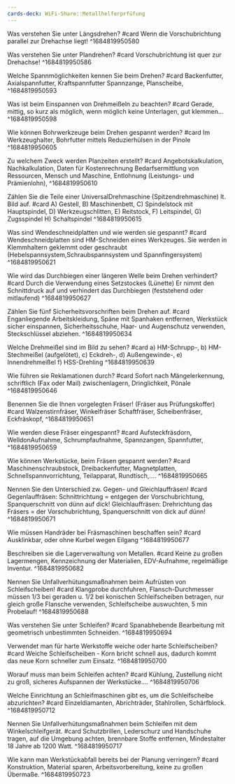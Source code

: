 ```yaml
---
cards-deck: WiFi-Share::Metallhelferprfüfung
---
```


Was verstehen Sie unter Längsdrehen? #card
Wenn die Vorschubrichtung parallel zur Drehachse liegt!
^1684819950580

Was verstehen Sie unter Plandrehen? #card
Vorschubrichtung ist quer zur Drehachse!
^1684819950586

Welche Spannmöglichkeiten kennen Sie beim Drehen? #card
Backenfutter,
Axialspannfutter,
Kraftspannfutter
Spannzange,
Planscheibe,
^1684819950593

Was ist beim Einspannen von Drehmeißeln zu beachten? #card
Gerade,
mittig,
so kurz als möglich,
wenn möglich keine Unterlagen,
gut klemmen...
^1684819950598

Wie können Bohrwerkzeuge beim Drehen gespannt werden? #card
Im Werkzeughalter,
Bohrfutter
mittels Reduzierhülsen in der Pinole
^1684819950605

Zu welchem Zweck werden Planzeiten erstellt? #card
Angebotskalkulation,
Nachkalkulation, Daten für Kostenrechnung
Bedarfsermittlung von Ressourcen,
Mensch und Maschine,
Entlohnung (Leistungs- und Prämienlohn),
^1684819950610

Zählen Sie die Teile einer UniversalDrehmaschine (Spitzendrehmaschine) lt. Bild auf. #card
A) Gestell,
B) Maschinenbett,
C) Spindelstock mit Hauptspindel,
D) Werkzeugschlitten,
E) Reitstock,
F) Leitspindel,
G) Zugsspindel
H) Schaltspindel
^1684819950615

Was sind Wendeschneidplatten und wie werden sie gespannt? #card
Wendeschneidplatten sind HM-Schneiden eines Werkzeuges.
Sie werden in Klemmhaltern geklemmt oder geschraubt
(Hebelspannsystem,Schraubspannsystem und Spannfingersystem)
^1684819950621

Wie wird das Durchbiegen einer längeren Welle beim Drehen verhindert? #card
Durch die Verwendung eines Setzstockes (Lünette)
Er nimmt den Schnittdruck auf und verhindert das Durchbiegen (feststehend oder mitlaufend)
^1684819950627

Zählen Sie fünf Sicherheitsvorschriften beim Drehen auf. #card
Enganliegende
Arbeitskleidung,
Späne mit Spanhaken entfernen,
Werkstück sicher einspannen,
Sicherheitsschuhe,
Haar- und Augenschutz verwenden,
Steckschlüssel abziehen.
^1684819950634

Welche Drehmeißel sind im Bild zu sehen? #card
a) HM-Schrupp-,
b) HM-Stechmeißel (aufgelötet),
c) Eckdreh-,
d) Außengewinde-,
e) Innendrehmeißel
f) HSS-Drehling
^1684819950639

Wie führen sie Reklamationen durch? #card
Sofort nach Mängelerkennung,
schriftlich (Fax oder Mail) zwischenlagern, Dringlichkeit, Pönale
^1684819950646

Benennen Sie die Ihnen vorgelegten Fräser! (Fräser aus Prüfungskoffer) #card
Walzenstirnfräser,
Winkelfräser
Schaftfräser,
Scheibenfräser,
Eckfräskopf,
^1684819950651

Wie werden diese Fräser eingespannt? #card
Aufsteckfräsdorn,
WelldonAufnahme,
Schrumpfaufnahme,
Spannzangen,
Spannfutter,
^1684819950659

Wie können Werkstücke, beim Fräsen gespannt werden? #card
Maschinenschraubstock,
Dreibackenfutter,
Magnetplatten,
Schnellspannvorrichtung,
Teilapparat,
Rundtisch,....
^1684819950665

Nennen Sie den Unterschied zw. Gegen- und Gleichlauffräsen! #card
Gegenlauffräsen:
Schnittrichtung = entgegen der Vorschubrichtung, Spanquerschnitt von
dünn auf dick!
Gleichlauffräsen:
Drehrichtung das Fräsers = der Vorschubrichtung, Spanquerschnitt von dick auf dünn!
^1684819950671

Wie müssen Handräder bei Fräsmaschinen beschaffen sein? #card
Ausklinkbar, oder ohne Kurbel wegen Eilgang
^1684819950677

Beschreiben sie die Lagerverwaltung von Metallen. #card
Keine zu großen Lagermengen,
Kennzeichnung der Materialien,
EDV-Aufnahme,
regelmäßige Inventur.
^1684819950682

Nennen Sie Unfallverhütungsmaßnahmen beim Aufrüsten von Schleifscheiben! #card
Klangprobe durchfuhren,
Flansch-Durchmesser müssen 1/3 bei geraden u. 1/2 bei konischen Schleifscheiben betragen,
nur gleich große Flansche verwenden,
Schleifscheibe auswuchten,
5 min Probelauf!
^1684819950688

Was verstehen Sie unter Schleifen? #card
Spanabhebende Bearbeitung mit
geometrisch unbestimmten Schneiden.
^1684819950694

Verwendet man für harte Werkstoffe weiche oder harte Schleifscheiben? #card
Weiche Schleifscheiben - Korn bricht schnell aus, dadurch kommt das neue Korn schneller zum Einsatz.
^1684819950700

Worauf muss man beim Schleifen achten? #card
Kühlung,
Zustellung nicht zu groß,
sicheres Aufspannen der Werkstücke....
^1684819950706

Welche Einrichtung an Schleifmaschinen gibt es, um die Schleifscheibe abzurichten? #card
Einzeldiamanten,
Abrichträder,
Stahlrollen,
Schärfblock.
^1684819950712

Nennen Sie Unfallverhütungsmaßnahmen beim Schleifen mit dem Winkelschleifgerät. #card
Schutzbrillen,
Lederschurz und Handschuhe tragen,
auf die Umgebung achten,
brennbare Stoffe entfernen,
Mindestalter 18 Jahre ab 1200 Watt.
^1684819950717

Wie kann man Werkstückabfall bereits bei der Planung verringern? #card 
Konstruktion,
Material sparen,
Arbeitsvorbereitung,
keine zu großen Übermaße.
^1684819950723
